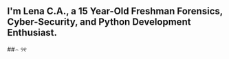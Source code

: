 ## I'm Lena C.A., a 15 Year-Old Freshman Forensics, Cyber-Security, and Python Development Enthusiast.

##⌢ ୨୧
